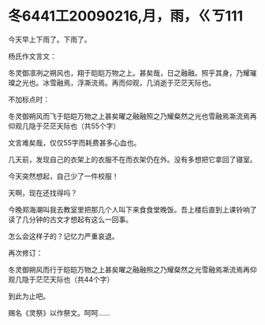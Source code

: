 # 冬6441工20090216,月，雨，ㄍㄎ111

今天早上下雨了。下雨了。

杨氏作文言文：

冬灵御凛冽之朔风也，翔于皑皑万物之上。甚矣哉，日之融融。照乎其身，乃耀璀璨之光也。冰雪融焉，浮凘流焉。再而仰观，几消逝于茫茫天际也。

不加标点时：

冬灵御朔风而飞于皑皑万物之上甚矣曜之融融照之乃耀粲然之光也雪融焉凘流焉再仰观几隐于茫茫天际也（共55个字）

文言难矣哉，仅仅55字而耗费甚多心血也。

几天前，发现自己的衣架上的衣服不在而衣架仍在外。没有多想把它拿回了寝室。

今天突然想起，自己少了一件校服！

天啊，现在还找得吗？

今晚郑海潮叫我去教室里把那几个人叫下来食食堂晚饭。吾上楼后直到上课铃响了读了几分钟的古文才想起有这么一回事。

怎么会这样子的？记忆力严重哀退。

再次修订：

冬灵御朔风而行于皑皑万物之上甚矣曜之融融照之乃耀粲然之光雪融焉凘流焉再仰观几隐于茫茫天际也（共44个字）

到此为止吧。

赐名《灵祭》以作祭文。呵呵……
